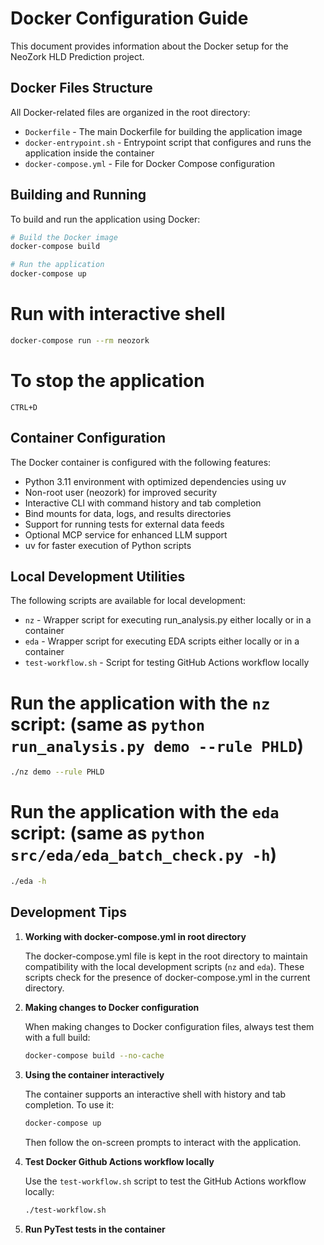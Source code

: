 # Docker Configuration Guide

This document provides information about the Docker setup for the NeoZork HLD Prediction project.

## Docker Files Structure

All Docker-related files are organized in the root directory:

- `Dockerfile` - The main Dockerfile for building the application image
- `docker-entrypoint.sh` - Entrypoint script that configures and runs the application inside the container
- `docker-compose.yml` - File for Docker Compose configuration

## Building and Running

To build and run the application using Docker:

```bash
# Build the Docker image
docker-compose build

# Run the application
docker-compose up
```

# Run with interactive shell
```bash
docker-compose run --rm neozork
```

# To stop the application
```shell  
CTRL+D
```

## Container Configuration

The Docker container is configured with the following features:

- Python 3.11 environment with optimized dependencies using uv
- Non-root user (neozork) for improved security
- Interactive CLI with command history and tab completion
- Bind mounts for data, logs, and results directories
- Support for running tests for external data feeds
- Optional MCP service for enhanced LLM support
- uv for faster execution of Python scripts

## Local Development Utilities

The following scripts are available for local development:

- `nz` - Wrapper script for executing run_analysis.py either locally or in a container
- `eda` - Wrapper script for executing EDA scripts either locally or in a container
- `test-workflow.sh` - Script for testing GitHub Actions workflow locally

# Run the application with the `nz` script: (same as `python run_analysis.py demo --rule PHLD`)

```bash
./nz demo --rule PHLD
```

# Run the application with the `eda` script: (same as `python src/eda/eda_batch_check.py -h`)

```bash  
./eda -h
```

## Development Tips

1. **Working with docker-compose.yml in root directory**
   
   The docker-compose.yml file is kept in the root directory to maintain compatibility with the local development scripts (`nz` and `eda`). These scripts check for the presence of docker-compose.yml in the current directory.

2. **Making changes to Docker configuration**

   When making changes to Docker configuration files, always test them with a full build:
   
   ```bash
   docker-compose build --no-cache
   ```

3. **Using the container interactively**

   The container supports an interactive shell with history and tab completion. To use it:
   
   ```bash
   docker-compose up
   ```
   
   Then follow the on-screen prompts to interact with the application.

4. **Test Docker Github Actions workflow locally**

   Use the `test-workflow.sh` script to test the GitHub Actions workflow locally:
   
   ```bash
   ./test-workflow.sh
   ```

5. **Run PyTest tests in the container**
